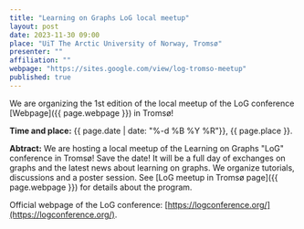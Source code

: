 ```yaml
---
title: "Learning on Graphs LoG local meetup"
layout: post
date: 2023-11-30 09:00
place: "UiT The Arctic University of Norway, Tromsø"
presenter: ""
affiliation: ""
webpage: "https://sites.google.com/view/log-tromso-meetup"
published: true
---
```


We are organizing the 1st edition of the local meetup of the LoG conference [Webpage]({{ page.webpage }}) in Tromsø!

<!--more-->

**Time and place:** {{ page.date |  date: "%-d %B %Y %R"}}, {{ page.place }}.

**Abtract:** We are hosting a local meetup of the Learning on Graphs "LoG" conference in Tromsø! Save the date! It will be a full day of exchanges on graphs and the latest news about learning on graphs. We organize tutorials, discussions and a poster session. See [LoG meetup in Tromsø page]({{ page.webpage }}) for details about the program.

Official webpage of the LoG conference: [https://logconference.org/](https://logconference.org/).
